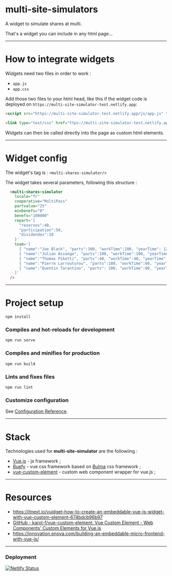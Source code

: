 # multi-site-simulators

A widget to simulate shares at multi.

That's a widget you can include in any html page...

---

# How to integrate widgets

Widgets need two files in order to work : 

- `app.js`
- `app.css`

Add those two files to your html head, like this if the widget code is deployed on `https://multi-site-simulator-test.netlify.app`:

```html
<script src="https://multi-site-simulator-test.netlify.app/js/app.js" type="text/javascript"></script>

<link type="text/css" href="ttps://multi-site-simulator-test.netlify.app/js/app.css" rel="stylesheet">
```

Widgets can then be called directly into the page as custom html elements.

---

# Widget config

The widget's tag is : `<multi-shares-simulator/>`

The widget takes several parameters, following this structure :

```html
  <multi-shares-simulator 
    locale="fr"
    cooperative="MultiPass"
    partvalue="25"
    minbenefs="0"
    benefs="100000"
    repart='{
      "reserves":40,
      "participation":50,
      "dividendes":10
    }'
    team='[
      { "name":"Joe Black", "parts":100, "workTime":100, "yearTime": 12 }, 
      { "name":"Julian Assange", "parts":100, "workTime":100, "yearTime": 12 }, 
      { "name":"Thomas Piketti", "parts":40, "workTime":40, "yearTime": 7 }, 
      { "name":"Pierre Larrouturou", "parts":100, "workTime":60, "yearTime": 7 }, 
      { "name":"Quentin Tarantino", "parts": 100, "workTime":80, "yearTime": 7 }
    ]'
  />
```

---

# Project setup

```
npm install
```

### Compiles and hot-reloads for development
```
npm run serve
```

### Compiles and minifies for production
```
npm run build
```

### Lints and fixes files
```
npm run lint
```

### Customize configuration
See [Configuration Reference](https://cli.vuejs.org/config/).

---

# Stack


Technologies used for **multi-site-simulator** are the followiing :

- [Vue.js](https://vuejs.org/) - js framework ;
- [Buefy](https://buefy.org/documentation) - vue css framework based on [Bulma](https://bulma.io/) css framework ;
- [vue-custom-element](https://github.com/karol-f/vue-custom-element) - custom web component wrapper for vue.js ;

---

# Resources

- https://itnext.io/vuidget-how-to-create-an-embeddable-vue-js-widget-with-vue-custom-element-674bdcb96b97
- [GitHub - karol-f/vue-custom-element: Vue Custom Element - Web Components&#39; Custom Elements for Vue.js](https://github.com/karol-f/vue-custom-element)
- https://innovation.enova.com/building-an-embeddable-micro-frontend-with-vue-js/

---

### Deployment

[![Netlify Status](https://api.netlify.com/api/v1/badges/42fb20bd-145d-4c2c-a2f6-a5d299c85071/deploy-status)](https://app.netlify.com/sites/multi-site-simulator-test/deploys)

